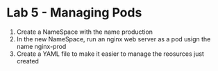 # Lab 5 - Managing Pods

1. Create a NameSpace with the name production
2. In the new NameSpace, run an nginx web server as a pod usign the name nginx-prod
3. Create a YAML file to make it easier to manage the reosurces just created
